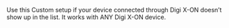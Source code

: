 Use this Custom setup if your device connected through Digi X-ON doesn’t show up in the list. It works with ANY Digi X-ON device.

